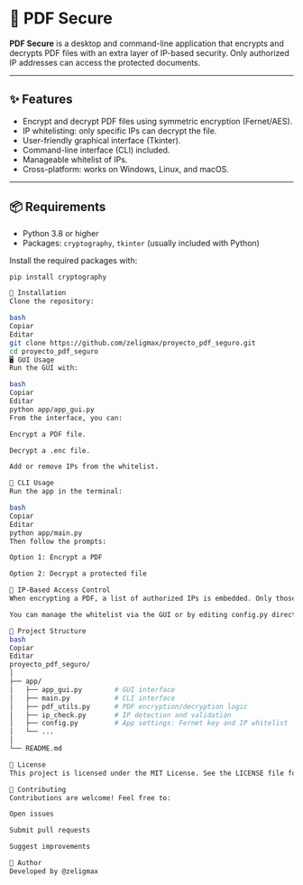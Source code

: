 # 🔐 PDF Secure

**PDF Secure** is a desktop and command-line application that encrypts and decrypts PDF files with an extra layer of IP-based security. Only authorized IP addresses can access the protected documents.

---

## ✨ Features

- Encrypt and decrypt PDF files using symmetric encryption (Fernet/AES).
- IP whitelisting: only specific IPs can decrypt the file.
- User-friendly graphical interface (Tkinter).
- Command-line interface (CLI) included.
- Manageable whitelist of IPs.
- Cross-platform: works on Windows, Linux, and macOS.

---

## 📦 Requirements

- Python 3.8 or higher
- Packages: `cryptography`, `tkinter` (usually included with Python)

Install the required packages with:

```bash
pip install cryptography

🚀 Installation
Clone the repository:

bash
Copiar
Editar
git clone https://github.com/zeligmax/proyecto_pdf_seguro.git
cd proyecto_pdf_seguro
🖥️ GUI Usage
Run the GUI with:

bash
Copiar
Editar
python app/app_gui.py
From the interface, you can:

Encrypt a PDF file.

Decrypt a .enc file.

Add or remove IPs from the whitelist.

🧪 CLI Usage
Run the app in the terminal:

bash
Copiar
Editar
python app/main.py
Then follow the prompts:

Option 1: Encrypt a PDF

Option 2: Decrypt a protected file

🔐 IP-Based Access Control
When encrypting a PDF, a list of authorized IPs is embedded. Only those IPs can decrypt the file, preventing unauthorized distribution.

You can manage the whitelist via the GUI or by editing config.py directly.

📁 Project Structure
bash
Copiar
Editar
proyecto_pdf_seguro/
│
├── app/
│   ├── app_gui.py        # GUI interface
│   ├── main.py           # CLI interface
│   ├── pdf_utils.py      # PDF encryption/decryption logic
│   ├── ip_check.py       # IP detection and validation
│   ├── config.py         # App settings: Fernet key and IP whitelist
│   └── ...
│
└── README.md

📜 License
This project is licensed under the MIT License. See the LICENSE file for details.

🤝 Contributing
Contributions are welcome! Feel free to:

Open issues

Submit pull requests

Suggest improvements

🧠 Author
Developed by @zeligmax

